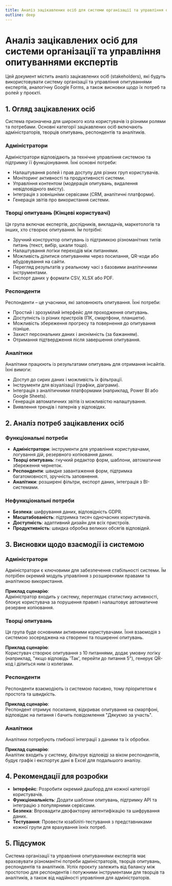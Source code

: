 ```yaml
---
title: Аналіз зацікавлених осіб для системи організації та управління опитуваннями експертів
outline: deep
---
```


# Аналіз зацікавлених осіб для системи організації та управління опитуваннями експертів

Цей документ містить аналіз зацікавлених осіб (stakeholders), які будуть використовувати систему організації та управління опитуваннями експертів, аналогічну Google Forms, а також висновки щодо їх потреб та ролей у проєкті.

## 1. Огляд зацікавлених осіб

Система призначена для широкого кола користувачів із різними ролями та потребами. Основні категорії зацікавлених осіб включають адміністраторів, творців опитувань, респондентів та аналітиків.

### **Адміністратори**
Адміністратори відповідають за технічне управління системою та підтримку її функціонування. Їхні основні потреби:
- Налаштування ролей і прав доступу для різних груп користувачів.
- Моніторинг активності та продуктивності системи.
- Управління контентом (модерація опитувань, видалення невідповідного вмісту).
- Інтеграція з зовнішніми сервісами (CRM, аналітичні платформи).
- Генерація звітів про використання системи.

### **Творці опитувань (Кінцеві користувачі)**
Ця група включає експертів, дослідників, викладачів, маркетологів та інших, хто створює опитування. Їм потрібні:
- Зручний конструктор опитувань із підтримкою різноманітних типів питань (текст, вибір, шкали тощо).
- Налаштування логіки переходів між питаннями.
- Можливість ділитися опитуванням через посилання, QR-коди або вбудовування на сайти.
- Перегляд результатів у реальному часі з базовими аналітичними інструментами.
- Експорт даних у формати CSV, XLSX або PDF.

### **Респонденти**
Респонденти – це учасники, які заповнюють опитування. Їхні потреби:
- Простий і зрозумілий інтерфейс для проходження опитувань.
- Доступність із різних пристроїв (ПК, смартфони, планшети).
- Можливість збереження прогресу та повернення до опитування пізніше.
- Захист персональних даних і анонімність (за бажанням).
- Отримання підтвердження після завершення опитування.

### **Аналітики**
Аналітики працюють із результатами опитувань для отримання інсайтів. Їхні вимоги:
- Доступ до сирих даних і можливість їх фільтрації.
- Інструменти для візуалізації (графіки, діаграми).
- Інтеграція з аналітичними платформами (наприклад, Power BI або Google Sheets).
- Генерація автоматичних звітів із можливістю налаштування.
- Виявлення трендів і патернів у відповідях.

## 2. Аналіз потреб зацікавлених осіб

### **Функціональні потреби**
- **Адміністратори**: інструменти для управління користувачами, логування дій, резервного копіювання даних.
- **Творці опитувань**: гнучкий редактор форм, шаблони, автоматичне збереження чернеток.
- **Респонденти**: швидке завантаження форм, підтримка багатомовності, зручність заповнення.
- **Аналітики**: розширені фільтри, експорт даних, інтеграція з BI-системами.

### **Нефункціональні потреби**
- **Безпека**: шифрування даних, відповідність GDPR.
- **Масштабованість**: підтримка тисяч одночасних користувачів.
- **Доступність**: адаптивний дизайн для всіх пристроїв.
- **Продуктивність**: швидка обробка великих обсягів відповідей.

## 3. Висновки щодо взаємодії із системою

### **Адміністратори**
Адміністратори є ключовими для забезпечення стабільності системи. Їм потрібен окремий модуль управління з розширеними правами та аналітикою використання.

**Приклад сценарію**:  
Адміністратор входить у систему, переглядає статистику активності, блокує користувача за порушення правил і налаштовує автоматичне резервне копіювання.

### **Творці опитувань**
Ця група буде основними активними користувачами. Їхня взаємодія з системою зосереджена на створенні та поширенні опитувань.

**Приклад сценарію**:  
Користувач створює опитування з 10 питаннями, додає умовну логіку (наприклад, "якщо відповідь 'Так', перейти до питання 5"), генерує QR-код і ділиться ним із колегами.

### **Респонденти**
Респонденти взаємодіють із системою пасивно, тому пріоритетом є простота та швидкість.

**Приклад сценарію**:  
Респондент отримує посилання, відкриває опитування на смартфоні, відповідає на питання і бачить повідомлення "Дякуємо за участь".

### **Аналітики**
Аналітики потребують глибокої інтеграції з даними та їх обробки.

**Приклад сценарію**:  
Аналітик входить у систему, фільтрує відповіді за віком респондентів, будує графік і експортує дані в Excel для подальшого аналізу.

## 4. Рекомендації для розробки

- **Інтерфейс**: Розробити окремий дашборд для кожної категорії користувачів.
- **Функціональність**: Додати шаблони опитувань, підтримку API та інтеграцію з популярними сервісами.
- **Безпека**: Впровадити двофакторну автентифікацію та шифрування даних.
- **Тестування**: Провести юзабіліті-тестування з представниками кожної групи для врахування їхніх потреб.

## 5. Підсумок

Система організації та управління опитуваннями експертів має враховувати різноманітні потреби адміністраторів, творців опитувань, респондентів та аналітиків. Успіх проєкту залежить від балансу між простотою для респондентів і потужними інструментами для творців та аналітиків, а також від надійності управління для адміністраторів.